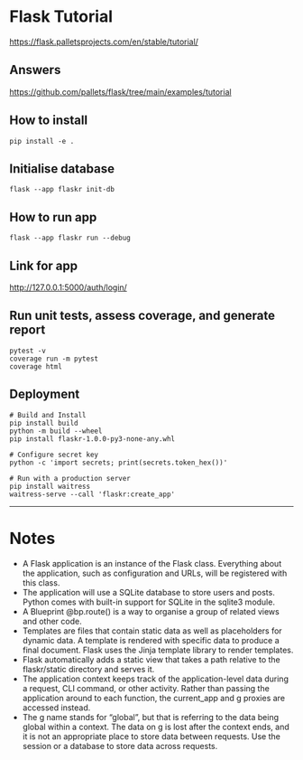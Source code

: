 # Flask Tutorial
https://flask.palletsprojects.com/en/stable/tutorial/

## Answers
https://github.com/pallets/flask/tree/main/examples/tutorial

## How to install
```
pip install -e .
```

## Initialise database
```
flask --app flaskr init-db
```

## How to run app
```
flask --app flaskr run --debug
```

## Link for app
http://127.0.0.1:5000/auth/login/

## Run unit tests, assess coverage, and generate report
```
pytest -v
coverage run -m pytest
coverage html
```

## Deployment
```
# Build and Install
pip install build
python -m build --wheel
pip install flaskr-1.0.0-py3-none-any.whl

# Configure secret key
python -c 'import secrets; print(secrets.token_hex())'

# Run with a production server
pip install waitress
waitress-serve --call 'flaskr:create_app'
```

---

# Notes 
- A Flask application is an instance of the Flask class. Everything about the application, such as configuration and URLs, will be registered with this class.
- The application will use a SQLite database to store users and posts. Python comes with built-in support for SQLite in the sqlite3 module.
- A Blueprint @bp.route() is a way to organise a group of related views and other code.
- Templates are files that contain static data as well as placeholders for dynamic data. A template is rendered with specific data to produce a final document. Flask uses the Jinja template library to render templates.
- Flask automatically adds a static view that takes a path relative to the flaskr/static directory and serves it.
- The application context keeps track of the application-level data during a request, CLI command, or other activity. Rather than passing the application around to each function, the current_app and g proxies are accessed instead.
- The g name stands for “global”, but that is referring to the data being global within a context. The data on g is lost after the context ends, and it is not an appropriate place to store data between requests. Use the session or a database to store data across requests.